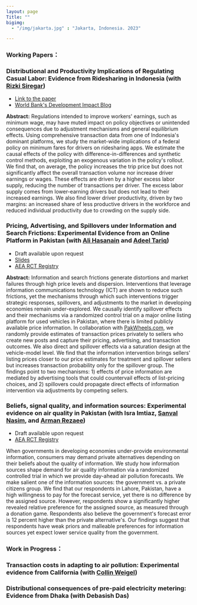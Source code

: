 ```yaml
---
layout: page
Title: ""
bigimg:
  - "/img/jakarta.jpg" : "Jakarta, Indonesia. 2023"

---
```


### **Working Papers：**

### Distributional and Productivity Implications of Regulating Casual Labor: Evidence from Ridesharing in Indonesia (with [Rizki Siregar](https://rizkisiregar.org/))
  - [Link to the paper](https://drive.google.com/file/d/1zLNvgRw-OHUMBG8MdBTP_wW4EzMohn_i/view?usp=sharing)
  - [World Bank's Development Impact Blog](https://blogs.worldbank.org/impactevaluations/what-happens-when-we-directly-regulate-informal-labor-developing-economies-guest?cid=SHR_BlogSiteShare_EN_EXT)

**Abstract:**
Regulations intended to improve workers' earnings, such as minimum wage, may have muted impact on policy objectives or unintended consequences due to adjustment mechanisms and general equilibrium effects. Using comprehensive transaction data from one of Indonesia's dominant platforms, we study the market-wide implications of a federal policy on minimum fares for drivers on ridesharing apps. We estimate the causal effects of the policy with difference-in-differences and synthetic control methods, exploiting an exogenous variation in the policy's rollout. We find that, on average, the policy increases the trip price but does not significantly affect the overall transaction volume nor increase driver earnings or wages. These effects are driven by a higher excess labor supply, reducing the number of transactions per driver. The excess labor supply comes from lower-earning drivers but does not lead to their increased earnings. We also find lower driver productivity, driven by two margins: an increased share of less productive drivers in the workforce and reduced individual productivity due to crowding on the supply side.

### Pricing, Advertising, and Spillovers under Information and Search Frictions: Experimental Evidence from an Online Platform in Pakistan (with [Ali Hasanain](https://old.lums.edu.pk/lums_employee/Syed-Ali-Hasanain) and [Adeel Tariq](https://lums.edu.pk/lums_employee/2045))
  - Draft available upon request
  - [Slides](https://drive.google.com/file/d/1yr2riquEjHYTrkHKC3F7sLZqb7gz-vo3/view?usp=sharing)
  - [AEA RCT Registry](https://www.socialscienceregistry.org/trials/7537)

**Abstract:**
Information and search frictions generate distortions and market failures through high price levels and dispersion. Interventions that leverage information communications technology (ICT) are shown to reduce such frictions, yet the mechanisms through which such interventions trigger strategic responses, spillovers, and adjustments to the market in developing economies remain under-explored. We causally identify spillover effects and their mechanisms via a randomized control trial on a major online listing platform for used vehicles in Pakistan, where there is limited publicly available price information. In collaboration with [PakWheels.com](https://www.pakwheels.com/), we randomly provide estimates of transaction prices privately to sellers who create new posts and capture their pricing, advertising, and transaction outcomes. We also direct and spillover effects via a saturation design at the vehicle-model level. We find that the information intervention brings sellers' listing prices closer to our price estimates for treatment and spillover sellers but increases transaction probability only for the spillover group. The findings point to two mechanisms: 1) effects of price information are mediated by advertising tools that could countervail effects of list-pricing choices, and 2) spillovers could propagate direct effects of information intervention via adjustments by competing sellers.

### Beliefs, signal quality, and information sources: Experimental evidence on air quality in Pakistan (with Isra Imtiaz, [Sanval Nasim](https://snasim.github.io/), and [Arman Rezaee](https://armanrezaee.github.io/))
  - Draft available upon request
  - [AEA RCT Registry](https://www.socialscienceregistry.org/trials/11489)

When governments in developing economies under-provide environmental information, consumers may demand private alternatives depending on their beliefs about the quality of information. We study how information sources shape demand for air quality information via a randomized controlled trial in which we provide day-ahead air pollution forecasts. We make salient one of the information sources: the government vs. a private citizens group. We find that our respondents in Lahore, Pakistan, have a high willingness to pay for the forecast service, yet there is no difference by the assigned source. However, respondents show a significantly higher revealed relative preference for the assigned source, as measured through a donation game. Respondents also believe the government's forecast error is 12 percent higher than the private alternative's. Our findings suggest that respondents have weak priors and malleable preferences for information sources yet expect lower service quality from the government. 

### **Work in Progress：**

### Transaction costs in adapting to air pollution: Experimental evidence from California (with [Collin Weigel](http://www.collinweigel.com/))

### Distributional consequences of pre-paid electricity metering: Evidence from Dhaka (with Debasish Das)

